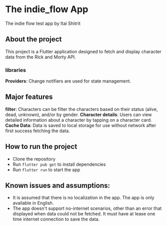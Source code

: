
# The indie_flow App

The indie flow test app by Itai Shitrit

## About the project
This project is a Flutter application designed to fetch and display character data from the Rick and Morty API.

### libraries
**Providers**: Change notifiers are used for state management.


## Major features
**filter**: Characters can be filter the characters based on their status (alive, dead, unknown), and/or  by gender.
**Character details**: Users can view detailed information about a character by tapping on a character card.
**Cache Data**: Data is saved to local storage for use without network after first success fetching the data.

## How to run the project
- Clone the repository
- Run `flutter pub get` to install dependencies
- Run `flutter run` to start the app

## Known issues and assumptions:
- It is assumed that there is no localization in the app. The app is only available in English.
- The app doesn't support no-internet scenarios, other than an error that displayed when data could not be fetched. It must have at lease one time internet connection to save the data.

